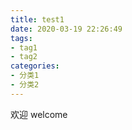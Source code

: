 ```yaml
---
title: test1
date: 2020-03-19 22:26:49
tags:
- tag1
- tag2
categories:
- 分类1
- 分类2
---
```

欢迎 welcome
